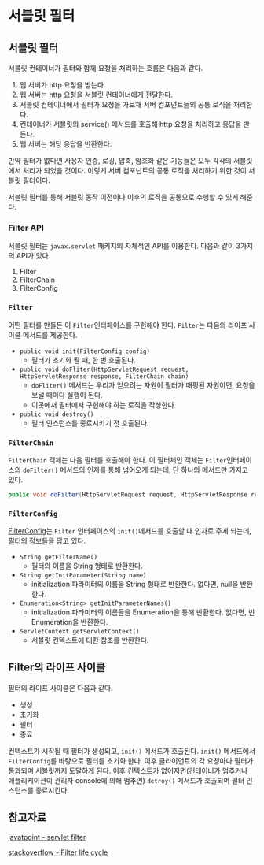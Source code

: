 # 서블릿 필터

## 서블릿 필터
서블릿 컨테이너가 필터와 함께 요청을 처리하는 흐름은 다음과 같다.
1. 웹 서버가 http 요청을 받는다.
2. 웹 서버는 http 요청을 서블릿 컨테이너에게 전달한다.
3. 서블릿 컨테이너에서 필터가 요청을 가로채 서버 컴포넌트들의 공통 로직을 처리한다.
4. 컨테이너가 서블릿의 service() 메서드를 호출해 http 요청을 처리하고 응답을 만든다.
5. 웹 서버는 해당 응답을 반환한다.

만약 필터가 없다면 사용자 인증, 로깅, 압축, 암호화 같은 기능들은 모두 각각의 서블릿에서 처리가 되었을 것이다. 이렇게 서버 컴포넌트의 공통 로직을 처리하기 위한 것이 서블릿 필터이다.

서블릿 필터를 통해 서블릿 동작 이전이나 이후의 로직을 공통으로 수행할 수 있게 해준다.

### Filter API
서블릿 필터는 `javax.servlet` 패키지의 자체적인 API를 이용한다. 다음과 같이 3가지의 API가 있다.
1. Filter
2. FilterChain
3. FilterConfig

### `Filter`
어떤 필터를 만들든 이 `Filter`인터페이스를 구현해야 한다. `Filter`는 다음의 라이프 사이클 메서드를 제공한다.
- `public void init(FilterConfig config)`
    - 필터가 초기화 될 때, 한 번 호출된다.
- `public void doFliter(HttpServletRequest request, HttpServletResponse response, FilterChain chain)`
    - `doFliter()` 메서드는 우리가 얻으려는 자원이 필터가 매핑된 자원이면, 요청을 보낼 때마다 실행이 된다. 
    - 이곳에서 필터에서 구현해야 하는 로직을 작성한다.
- `public void destroy()`
    - 필터 인스턴스를 종료시키기 전 호출된다.

### `FilterChain`
`FilterChain` 객체는 다음 필터를 호출해야 한다. 이 필터체인 객체는 `Filter`인터페이스의 `doFilter()` 메서드의 인자를 통해 넘어오게 되는데, 단 하나의 메서드만 가지고 있다.
```java
public void doFilter(HttpServletRequest request, HttpServletResponse response);
```

### `FilterConfig`
[FilterConfig](https://docs.oracle.com/javaee/7/api/javax/servlet/FilterConfig.html)는 `Filter` 인터페이스의 `init()`메서드를 호출할 때 인자로 주게 되는데, 필터의 정보들을 담고 있다.

- `String getFilterName()`
    - 필터의 이름을 String 형태로 반환한다.
- `String getInitParameter(String name)`
    - initialization 파라미터의 이름을 String 형태로 반환한다. 없다면, null을 반환한다.
- `Enumeration<String> getInitParameterNames()`
    - initialization 파라미터의 이름들을 Enumeration을 통해 반환한다. 없다면, 빈 Enumeration을 반환한다.
- `ServletContext getServletContext()`
    - 서블릿 컨텍스트에 대한 참조를 반환한다.

## Filter의 라이프 사이클
필터의 라이프 사이클은 다음과 같다.
- 생성
- 초기화
- 필터
- 종료

컨텍스트가 시작될 때 필터가 생성되고, `init()` 메서드가 호출된다. `init()` 메서드에서 `FilterConfig`를 바탕으로 필터를 초기화 한다. 이후 클라이언트의 각 요청마다 필터가 통과되며 서블릿까지 도달하게 된다. 이후 컨텍스트가 없어지면(컨테이너가 멈추거나 애플리케이션이 관리자 console에 의해 멈추면) `detroy()` 메서드가 호출되며 필터 인스턴스를 종료시킨다.

## 참고자료

[javatpoint - servlet filter](https://www.javatpoint.com/servlet-filter)

[stackoverflow - Filter life cycle](https://stackoverflow.com/questions/3786111/difference-between-servlet-lifecycle-and-filter-lifecycle)
